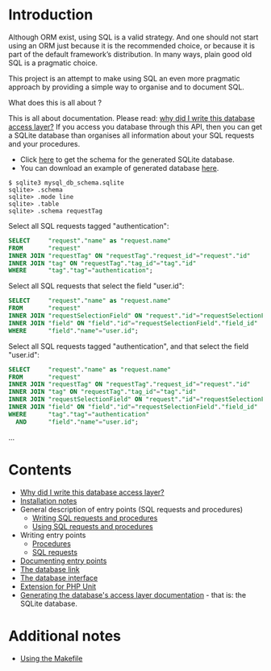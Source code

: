 # Introduction

Although ORM exist, using SQL is a valid strategy.
And one should not start using an ORM just because it is the recommended choice, or because it is part of the default framework’s distribution.
In many ways, plain good old SQL is a pragmatic choice.

This project is an attempt to make using SQL an even more pragmatic approach by providing a simple way to organise and to document SQL.

What does this is all about ?

This is all about documentation. Please read: [why did I write this database access layer?](https://github.com/dbeurive/backend/blob/master/doc/WHY.md)
If you access you database through this API, then you can get a SQLite database than organises all information about your SQL requests and your procedures.

* Click [here](https://github.com/dbeurive/backend/blob/master/src/Database/Doc/schema.php) to get the schema for the generated SQLite database.
* You can download an example of generated database [here](https://github.com/dbeurive/backend/blob/master/tests/cache/mysql_db_schema.sqlite).

```sqlite
$ sqlite3 mysql_db_schema.sqlite
sqlite> .schema
sqlite> .mode line
sqlite> .table
sqlite> .schema requestTag
```

Select all SQL requests tagged "authentication":

```sql
SELECT     "request"."name" as "request.name"
FROM       "request" 
INNER JOIN "requestTag" ON "requestTag"."request_id"="request"."id"
INNER JOIN "tag" ON "requestTag"."tag_id"="tag"."id"
WHERE      "tag"."tag"="authentication";
```

Select all SQL requests that select the field "user.id":

```sql
SELECT     "request"."name" as "request.name"
FROM       "request"
INNER JOIN "requestSelectionField" ON "request"."id"="requestSelectionField"."request_id"
INNER JOIN "field" ON "field"."id"="requestSelectionField"."field_id"
WHERE      "field"."name"="user.id";
```

Select all SQL requests tagged "authentication", and that select the field "user.id":

```sql
SELECT     "request"."name" as "request.name"
FROM       "request" 
INNER JOIN "requestTag" ON "requestTag"."request_id"="request"."id"
INNER JOIN "tag" ON "requestTag"."tag_id"="tag"."id"
INNER JOIN "requestSelectionField" ON "request"."id"="requestSelectionField"."request_id"
INNER JOIN "field" ON "field"."id"="requestSelectionField"."field_id"
WHERE      "tag"."tag"="authentication"
  AND      "field"."name"="user.id";
```

...



# Contents

* [Why did I write this database access layer?](https://github.com/dbeurive/backend/blob/master/doc/WHY.md)
* [Installation notes](https://github.com/dbeurive/backend/blob/master/doc/INSTALL.md)
* General description of entry points (SQL requests and procedures)
  * [Writing SQL requests and procedures](https://github.com/dbeurive/backend/blob/master/src/Database/Entrypoints/README.md)
  * [Using SQL requests and procedures](https://github.com/dbeurive/backend/blob/master/src/Database/Entrypoints/Application/README.md)
* Writing entry points
  * [Procedures](https://github.com/dbeurive/backend/blob/master/src/Database/Entrypoints/Application/Procedure/README.md)
  * [SQL requests](https://github.com/dbeurive/backend/blob/master/src/Database/Entrypoints/Application/Sql/README.md)
* [Documenting entry points](https://github.com/dbeurive/backend/blob/master/src/Database/Entrypoints/Description/README.md)
* [The database link](https://github.com/dbeurive/backend/blob/master/src/Database/Link/README.md)
* [The database interface](https://github.com/dbeurive/backend/blob/master/src/Database/README.md)
* [Extension for PHP Unit](https://github.com/dbeurive/backend/tree/master/src/Phpunit)
* [Generating the database's access layer documentation](https://github.com/dbeurive/backend/blob/master/src/Cli/Bin/README.md) - that is: the SQLite database.

# Additional notes

* [Using the Makefile](https://github.com/dbeurive/backend/blob/master/doc/MAKEFILE.md)







 
 




 